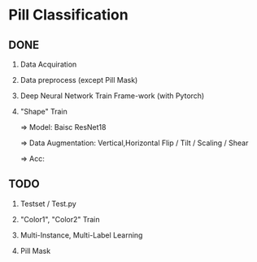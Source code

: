# Pill Classification

## DONE

1. Data Acquiration

2. Data preprocess (except Pill Mask)

3. Deep Neural Network Train Frame-work (with Pytorch)

3. "Shape" Train 
      
      => Model:               Baisc ResNet18
      
      => Data Augmentation:   Vertical,Horizontal Flip / Tilt / Scaling / Shear
      
      => Acc: 

## TODO

1. Testset / Test.py

2. "Color1", "Color2" Train

3. Multi-Instance, Multi-Label Learning

4. Pill Mask 
